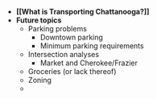 - **[[What is Transporting Chattanooga?]]**
- **Future topics**
	- Parking problems
		- Downtown parking
		- Minimum parking requirements
	- Intersection analyses
		- Market and Cherokee/Frazier
	- Groceries (or lack thereof)
	- Zoning
	-